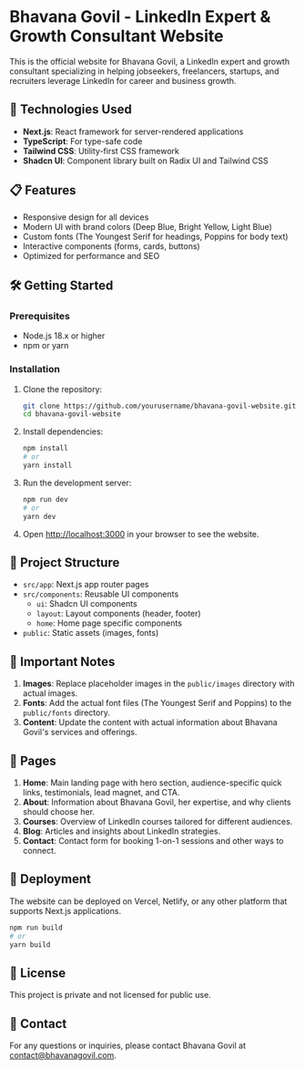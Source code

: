 # Bhavana Govil - LinkedIn Expert & Growth Consultant Website

This is the official website for Bhavana Govil, a LinkedIn expert and growth consultant specializing in helping jobseekers, freelancers, startups, and recruiters leverage LinkedIn for career and business growth.

## 🚀 Technologies Used

- **Next.js**: React framework for server-rendered applications
- **TypeScript**: For type-safe code
- **Tailwind CSS**: Utility-first CSS framework
- **Shadcn UI**: Component library built on Radix UI and Tailwind CSS

## 📋 Features

- Responsive design for all devices
- Modern UI with brand colors (Deep Blue, Bright Yellow, Light Blue)
- Custom fonts (The Youngest Serif for headings, Poppins for body text)
- Interactive components (forms, cards, buttons)
- Optimized for performance and SEO

## 🛠️ Getting Started

### Prerequisites

- Node.js 18.x or higher
- npm or yarn

### Installation

1. Clone the repository:
   ```bash
   git clone https://github.com/yourusername/bhavana-govil-website.git
   cd bhavana-govil-website
   ```

2. Install dependencies:
   ```bash
   npm install
   # or
   yarn install
   ```

3. Run the development server:
   ```bash
   npm run dev
   # or
   yarn dev
   ```

4. Open [http://localhost:3000](http://localhost:3000) in your browser to see the website.

## 📁 Project Structure

- `src/app`: Next.js app router pages
- `src/components`: Reusable UI components
  - `ui`: Shadcn UI components
  - `layout`: Layout components (header, footer)
  - `home`: Home page specific components
- `public`: Static assets (images, fonts)

## 📝 Important Notes

1. **Images**: Replace placeholder images in the `public/images` directory with actual images.
2. **Fonts**: Add the actual font files (The Youngest Serif and Poppins) to the `public/fonts` directory.
3. **Content**: Update the content with actual information about Bhavana Govil's services and offerings.

## 📱 Pages

1. **Home**: Main landing page with hero section, audience-specific quick links, testimonials, lead magnet, and CTA.
2. **About**: Information about Bhavana Govil, her expertise, and why clients should choose her.
3. **Courses**: Overview of LinkedIn courses tailored for different audiences.
4. **Blog**: Articles and insights about LinkedIn strategies.
5. **Contact**: Contact form for booking 1-on-1 sessions and other ways to connect.

## 🔄 Deployment

The website can be deployed on Vercel, Netlify, or any other platform that supports Next.js applications.

```bash
npm run build
# or
yarn build
```

## 📄 License

This project is private and not licensed for public use.

## 👤 Contact

For any questions or inquiries, please contact Bhavana Govil at contact@bhavanagovil.com.
